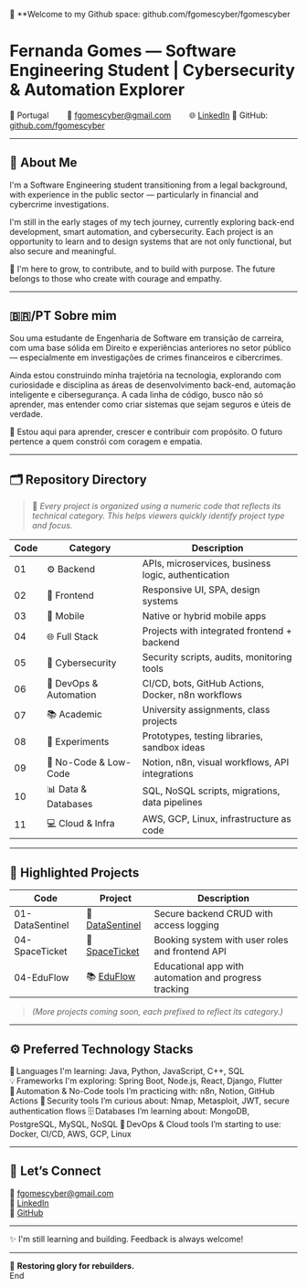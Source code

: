 
📌 **Welcome to my Github space: github.com/fgomescyber/fgomescyber 


# Fernanda Gomes — Software Engineering Student | Cybersecurity & Automation Explorer


📍 Portugal 
 📧 fgomescyber@gmail.com 
 🌐 [LinkedIn](https://www.linkedin.com/in/fgomescyber)  🔗 GitHub: [github.com/fgomescyber](https://github.com/fgomescyber)

---

## 👋 About Me

I'm a Software Engineering student transitioning from a legal background, with experience in the public sector — particularly in financial and cybercrime investigations.

I'm still in the early stages of my tech journey, currently exploring back-end development, smart automation, and cybersecurity.
Each project is an opportunity to learn and to design systems that are not only functional, but also secure and meaningful.

🧠 I'm here to grow, to contribute, and to build with purpose. The future belongs to those who create with courage and empathy.


---

## 🇧🇷/PT  Sobre mim

Sou uma estudante de Engenharia de Software em transição de carreira, com uma base sólida em Direito e experiências anteriores no setor público — especialmente em investigações de crimes financeiros e cibercrimes.

Ainda estou construindo minha trajetória na tecnologia, explorando com curiosidade e disciplina as áreas de desenvolvimento back-end, automação inteligente e cibersegurança.
A cada linha de código, busco não só aprender, mas entender como criar sistemas que sejam seguros e úteis de verdade.

🧠 Estou aqui para aprender, crescer e contribuir com propósito. O futuro pertence a quem constrói com coragem e empatia.

---

## 🗂️ Repository Directory

> 📌 *Every project is organized using a numeric code that reflects its technical category. 
This helps viewers quickly identify project type and focus.*

| Code  | Category              | Description                                               |
|-------|-----------------------|-----------------------------------------------------------|
| 01    | ⚙️ Backend           | APIs, microservices, business logic, authentication       |
| 02    | 🎨 Frontend         | Responsive UI, SPA, design systems                        |
| 03    | 📱 Mobile           | Native or hybrid mobile apps                              |
| 04    | 🌐 Full Stack       | Projects with integrated frontend + backend               |
| 05    | 🔐 Cybersecurity     | Security scripts, audits, monitoring tools                |
| 06    | 🤖 DevOps & Automation | CI/CD, bots, GitHub Actions, Docker, n8n workflows     |
| 07    | 📚 Academic          | University assignments, class projects                    |
| 08    | 🧪 Experiments       | Prototypes, testing libraries, sandbox ideas              |
| 09    | 🧠 No-Code & Low-Code | Notion, n8n, visual workflows, API integrations          |
| 10    | 📊 Data & Databases | SQL, NoSQL scripts, migrations, data pipelines            |
| 11    | 💻 Cloud & Infra     | AWS, GCP, Linux, infrastructure as code                   |

---

## 💼 Highlighted Projects

| Code          | Project         | Description                                             |
|---------------|------------------|---------------------------------------------------------|
| 01-DataSentinel | 🔐 [DataSentinel](https://github.com/fgomescyber/DataSentinel) | Secure backend CRUD with access logging               |
| 04-SpaceTicket  | 🚀 [SpaceTicket](https://github.com/fgomescyber/SpaceTicket)   | Booking system with user roles and frontend API       |
| 04-EduFlow      | 📚 [EduFlow](https://github.com/fgomescyber/EduFlow)           | Educational app with automation and progress tracking |

> *(More projects coming soon, each prefixed to reflect its category.)*

---

## ⚙️ Preferred Technology Stacks

🧱 Languages I'm learning: Java, Python, JavaScript, C++, SQL
💡 Frameworks I'm exploring: Spring Boot, Node.js, React, Django, Flutter
🧠 Automation & No-Code tools I’m practicing with: n8n, Notion, GitHub Actions
🔐 Security tools I’m curious about: Nmap, Metasploit, JWT, secure authentication flows
🗄️ Databases I’m learning about: MongoDB, PostgreSQL, MySQL, NoSQL
🚀 DevOps & Cloud tools I’m starting to use: Docker, CI/CD, AWS, GCP, Linux



---

## 🤝 Let’s Connect

📧 fgomescyber@gmail.com  
🔗 [LinkedIn](https://linkedin.com/in/fgomescyber)  
🔗 [GitHub](https://github.com/fgomescyber)

---


✨ I'm still learning and building. Feedback is always welcome!

---

🧠 **Restoring glory for rebuilders.**  
End
